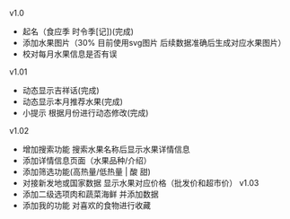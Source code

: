 v1.0
- 起名（食应季 时令季[记])(完成)
- 添加水果图片（30% 目前使用svg图片 后续数据准确后生成对应水果图片）
- 校对每月水果信息是否有误

v1.01
- 动态显示吉祥话(完成)
- 动态显示本月推荐水果(完成)
- 小提示 根据月份进行动态修改(完成)

v1.02
- 增加搜索功能 搜索水果名称后显示水果详情信息
- 添加详情信息页面（水果品种/介绍）
- 添加筛选功能(高热量/低热量 | 酸 甜)
- 对接新发地或国家数据 显示水果对应价格（批发价和超市价）
v1.03
- 添加二级选项肉和蔬菜海鲜 并添加数据
- 添加我的功能 对喜欢的食物进行收藏